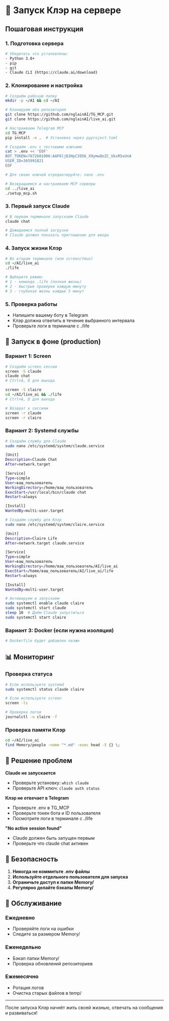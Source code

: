# 🚀 Запуск Клэр на сервере

## Пошаговая инструкция

### 1. Подготовка сервера
```bash
# Убедитесь что установлены:
- Python 3.8+
- pip
- git
- Claude CLI (https://claude.ai/download)
```

### 2. Клонирование и настройка
```bash
# Создаём рабочую папку
mkdir -p ~/AI && cd ~/AI

# Клонируем оба репозитория
git clone https://github.com/nglainAI/TG_MCP.git
git clone https://github.com/nglainAI/live_ai.git

# Настраиваем Telegram MCP
cd TG_MCP
pip install -e .  # Установка через pyproject.toml

# Создаём .env с тестовыми ключами
cat > .env << 'EOF'
BOT_TOKEN=7872601006:AAF6ljDJHpC3956_X9ymwQoZC_UkxR5xUnA
USER_ID=365991821
EOF

# Для своих ключей отредактируйте: nano .env

# Возвращаемся и настраиваем MCP серверы
cd ../live_ai
./setup_mcp.sh
```

### 3. Первый запуск Claude
```bash
# В первом терминале запускаем Claude
claude chat

# Дожидаемся полной загрузки
# Claude должен показать приглашение для ввода
```

### 4. Запуск жизни Клэр
```bash
# Во втором терминале (или screen/tmux)
cd ~/AI/live_ai
./life

# Выберите режим:
# 1 - команда .life (полная жизнь)
# 2 - быстрые проверки каждую минуту
# 3 - глубокая жизнь каждые 5 минут
```

### 5. Проверка работы
- Напишите вашему боту в Telegram
- Клэр должна ответить в течение выбранного интервала
- Проверьте логи в терминале с ./life

## 🔧 Запуск в фоне (production)

### Вариант 1: Screen
```bash
# Создаём screen сессии
screen -S claude
claude chat
# Ctrl+A, D для выхода

screen -S claire
cd ~/AI/live_ai && ./life
# Ctrl+A, D для выхода

# Возврат к сессиям
screen -r claude
screen -r claire
```

### Вариант 2: Systemd службы
```bash
# Создаём службу для Claude
sudo nano /etc/systemd/system/claude.service

[Unit]
Description=Claude Chat
After=network.target

[Service]
Type=simple
User=ваш_пользователь
WorkingDirectory=/home/ваш_пользователь
ExecStart=/usr/local/bin/claude chat
Restart=always

[Install]
WantedBy=multi-user.target

# Создаём службу для Клэр
sudo nano /etc/systemd/system/claire.service

[Unit]
Description=Claire Life
After=network.target claude.service

[Service]
Type=simple
User=ваш_пользователь
WorkingDirectory=/home/ваш_пользователь/AI/live_ai
ExecStart=/home/ваш_пользователь/AI/live_ai/life
Restart=always

[Install]
WantedBy=multi-user.target

# Активируем и запускаем
sudo systemctl enable claude claire
sudo systemctl start claude
sleep 10  # Даём Claude запуститься
sudo systemctl start claire
```

### Вариант 3: Docker (если нужна изоляция)
```dockerfile
# Dockerfile будет добавлен позже
```

## 📊 Мониторинг

### Проверка статуса
```bash
# Если используете systemd
sudo systemctl status claude claire

# Если используете screen
screen -ls

# Проверка логов
journalctl -u claire -f
```

### Проверка памяти Клэр
```bash
cd ~/AI/live_ai
find Memory/people -name "*.md" -exec head -5 {} \;
```

## 🚨 Решение проблем

**Claude не запускается**
- Проверьте установку: `which claude`
- Проверьте API ключ: `claude auth status`

**Клэр не отвечает в Telegram**
- Проверьте .env в TG_MCP
- Проверьте токен бота и ID пользователя
- Посмотрите логи в терминале с ./life

**"No active session found"**
- Claude должен быть запущен первым
- Проверьте что claude chat активен

## 🔐 Безопасность

1. **Никогда не коммитьте .env файлы**
2. **Используйте отдельного пользователя для запуска**
3. **Ограничьте доступ к папке Memory/**
4. **Регулярно делайте бэкапы Memory/**

## 📝 Обслуживание

### Ежедневно
- Проверяйте логи на ошибки
- Следите за размером Memory/

### Еженедельно
- Бэкап папки Memory/
- Проверка обновлений репозиториев

### Ежемесячно
- Ротация логов
- Очистка старых файлов в temp/

---

После запуска Клэр начнёт жить своей жизнью, отвечать на сообщения и развиваться!